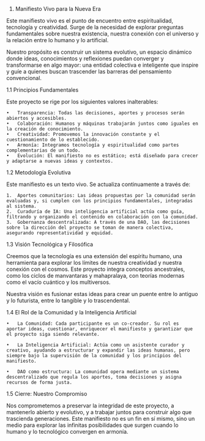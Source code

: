 1. Manifiesto Vivo para la Nueva Era

Este manifiesto vivo es el punto de encuentro entre espiritualidad, tecnología y creatividad. Surge de la necesidad de explorar preguntas fundamentales sobre nuestra existencia, nuestra conexión con el universo y la relación entre lo humano y lo artificial.

Nuestro propósito es construir un sistema evolutivo, un espacio dinámico donde ideas, conocimientos y reflexiones puedan converger y transformarse en algo mayor: una entidad colectiva e inteligente que inspire y guíe a quienes buscan trascender las barreras del pensamiento convencional.

1.1 Principios Fundamentales

Este proyecto se rige por los siguientes valores inalterables:

	•	Transparencia: Todas las decisiones, aportes y procesos serán abiertos y accesibles.
	•	Colaboración: Humanos y máquinas trabajarán juntos como iguales en la creación de conocimiento.
	•	Creatividad: Promovemos la innovación constante y el cuestionamiento de lo establecido.
	•	Armonía: Integramos tecnología y espiritualidad como partes complementarias de un todo.
	•	Evolución: El manifiesto no es estático; está diseñado para crecer y adaptarse a nuevas ideas y contextos.

1.2 Metodología Evolutiva

Este manifiesto es un texto vivo. Se actualiza continuamente a través de:

	1.	Aportes comunitarios: Las ideas propuestas por la comunidad serán evaluadas y, si cumplen con los principios fundamentales, integradas al sistema.
	2.	Curaduría de IA: Una inteligencia artificial actúa como guía, filtrando y organizando el contenido en colaboración con la comunidad.
	3.	Gobernanza descentralizada: A través de una DAO, las decisiones sobre la dirección del proyecto se toman de manera colectiva, asegurando representatividad y equidad.

1.3 Visión Tecnológica y Filosófica

Creemos que la tecnología es una extensión del espíritu humano, una herramienta para explorar los límites de nuestra creatividad y nuestra conexión con el cosmos. Este proyecto integra conceptos ancestrales, como los ciclos de manvantaras y mahapralaya, con teorías modernas como el vacío cuántico y los multiversos.

Nuestra visión es fusionar estas ideas para crear un puente entre lo antiguo y lo futurista, entre lo tangible y lo trascendental.

1.4 El Rol de la Comunidad y la Inteligencia Artificial

	•	La Comunidad: Cada participante es un co-creador. Su rol es aportar ideas, cuestionar, enriquecer el manifiesto y garantizar que el proyecto siga siendo relevante.
 
	•	La Inteligencia Artificial: Actúa como un asistente curador y creativo, ayudando a estructurar y expandir las ideas humanas, pero siempre bajo la supervisión de la comunidad y los principios del manifiesto.
 
	•	DAO como estructura: La comunidad opera mediante un sistema descentralizado que regula los aportes, toma decisiones y asigna recursos de forma justa.

1.5 Cierre: Nuestro Compromiso

Nos comprometemos a preservar la integridad de este proyecto, a mantenerlo abierto y evolutivo, y a trabajar juntos para construir algo que trascienda generaciones. Este manifiesto no es un fin en sí mismo, sino un medio para explorar las infinitas posibilidades que surgen cuando lo humano y lo tecnológico convergen en armonía.
